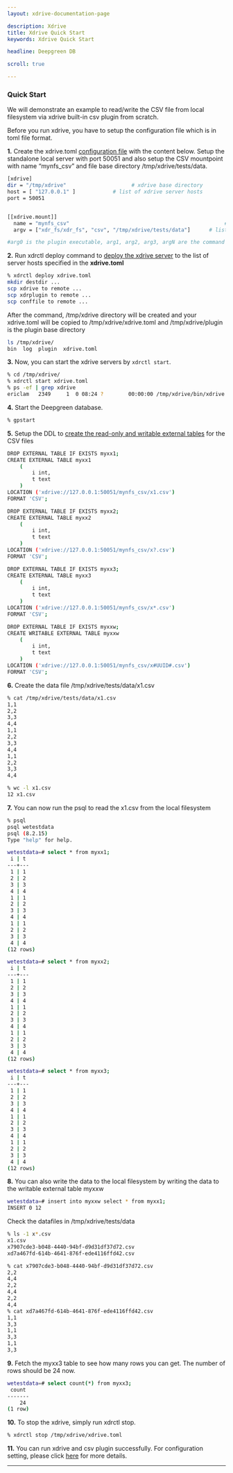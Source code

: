 ```yaml
---
layout: xdrive-documentation-page

description: Xdrive
title: Xdrive Quick Start
keywords: Xdrive Quick Start

headline: Deepgreen DB

scroll: true

---
```


### Quick Start

We will demonstrate an example to read/write the CSV file from local
filesystem via xdrive built-in csv plugin from scratch.

<i class="fas fa-info-circle text-info"></i> Before you run xdrive,
you have to setup the configuration file which is in toml file
format.

__1.__ Create the xdrive.toml [configuration file](../configuration) with the content below.  Setup the
standalone local server with port 50051 and also setup the CSV
mountpoint with name “mynfs_csv” and file base directory
/tmp/xdrive/tests/data.
  
```bash
[xdrive]
dir = "/tmp/xdrive"                     # xdrive base directory
host = [ "127.0.0.1" ]            # list of xdrive server hosts
port = 50051


[[xdrive.mount]]
  name = "mynfs_csv"                                                  # name of the plugin
  argv = ["xdr_fs/xdr_fs", "csv", "/tmp/xdrive/tests/data"]      # list of arguments to invoke the plugin

#arg0 is the plugin executable, arg1, arg2, arg3, argN are the command arguments

```

__2.__ Run xdrctl deploy command to [deploy the xdrive server](../deployment) to the
list of server hosts specified in the __xdrive.toml__

```bash
% xdrctl deploy xdrive.toml
mkdir destdir ...
scp xdrive to remote ...
scp xdrplugin to remote ...
scp conffile to remote ...
  ```

After the command, /tmp/xdrive directory will be created and your
xdrive.toml will be copied to
/tmp/xdrive/xdrive.toml and /tmp/xdrive/plugin is the plugin base
directory

```bash
ls /tmp/xdrive/
bin  log  plugin  xdrive.toml
```

__3.__ Now, you can start the xdrive servers by `xdrctl start`.

```bash
% cd /tmp/xdrive/
% xdrctl start xdrive.toml
% ps -ef | grep xdrive
ericlam   2349     1  0 08:24 ?        00:00:00 /tmp/xdrive/bin/xdrive -p 50051 -D /tmp/xdrive
```

__4.__ Start the Deepgreen database.

```bash
% gpstart
```

__5.__ Setup the DDL to [create the read-only and writable external
tables](../read-write) for the CSV files

```bash
DROP EXTERNAL TABLE IF EXISTS myxx1; 
CREATE EXTERNAL TABLE myxx1
    (
        i int,
        t text
    )
LOCATION ('xdrive://127.0.0.1:50051/mynfs_csv/x1.csv') 
FORMAT 'CSV';

DROP EXTERNAL TABLE IF EXISTS myxx2; 
CREATE EXTERNAL TABLE myxx2
    (
        i int,
        t text
    )
LOCATION ('xdrive://127.0.0.1:50051/mynfs_csv/x?.csv') 
FORMAT 'CSV';

DROP EXTERNAL TABLE IF EXISTS myxx3; 
CREATE EXTERNAL TABLE myxx3
    (
        i int,
        t text
    )
LOCATION ('xdrive://127.0.0.1:50051/mynfs_csv/x*.csv') 
FORMAT 'CSV';

DROP EXTERNAL TABLE IF EXISTS myxxw; 
CREATE WRITABLE EXTERNAL TABLE myxxw
    (
        i int,
        t text
    )
LOCATION ('xdrive://127.0.0.1:50051/mynfs_csv/x#UUID#.csv') 
FORMAT 'CSV';
```

__6.__ Create the data file /tmp/xdrive/tests/data/x1.csv

```bash
% cat /tmp/xdrive/tests/data/x1.csv
1,1
2,2
3,3
4,4
1,1
2,2
3,3
4,4
1,1
2,2
3,3
4,4

% wc -l x1.csv
12 x1.csv
```

__7.__ You can now run the psql to read the x1.csv from the local
filesystem

```bash
% psql
psql wetestdata
psql (8.2.15)
Type "help" for help.

wetestdata=# select * from myxx1;
 i | t 
---+---
 1 | 1
 2 | 2
 3 | 3
 4 | 4
 1 | 1
 2 | 2
 3 | 3
 4 | 4
 1 | 1
 2 | 2
 3 | 3
 4 | 4
(12 rows)

wetestdata=# select * from myxx2;
 i | t 
---+---
 1 | 1
 2 | 2
 3 | 3
 4 | 4
 1 | 1
 2 | 2
 3 | 3
 4 | 4
 1 | 1
 2 | 2
 3 | 3
 4 | 4
(12 rows)

wetestdata=# select * from myxx3;
 i | t 
---+---
 1 | 1
 2 | 2
 3 | 3
 4 | 4
 1 | 1
 2 | 2
 3 | 3
 4 | 4
 1 | 1
 2 | 2
 3 | 3
 4 | 4
(12 rows)
```

__8.__ You can also write the data to the local filesystem by writing
the data to the writable external table myxxw

```bash
wetestdata=# insert into myxxw select * from myxx1;
INSERT 0 12
```

Check the datafiles in /tmp/xdrive/tests/data

```bash
% ls -1 x*.csv
x1.csv  
x7907cde3-b048-4440-94bf-d9d31df37d72.csv 
xd7a467fd-614b-4641-876f-ede4116ffd42.csv

% cat x7907cde3-b048-4440-94bf-d9d31df37d72.csv 
2,2
4,4
2,2
4,4
2,2
4,4
% cat xd7a467fd-614b-4641-876f-ede4116ffd42.csv 
1,1
3,3
1,1
3,3
1,1
3,3
```

__9.__ Fetch the myxx3 table to see how many rows you can get.  The
number of rows should be 24 now.

```bash
wetestdata=# select count(*) from myxx3;
 count 
-------
    24
(1 row)
```

__10.__ To stop the xdrive, simply run xdrctl stop.

```bash
% xdrctl stop /tmp/xdrive/xdrive.toml
```

__11.__ You can run xdrive and csv plugin successfully.  For configuration setting, please
click [here](../configuration/) for more details.


***
